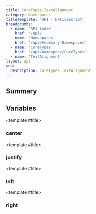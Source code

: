 ```yaml
---
title: CoreTypes.TextAlignment
category: Namespaces
titleTemplate: 'API - NativeScript'
breadcrumbs: 
  - name: 'API Index'
    href: '/api/'
  - name: 'Namespaces'
    href: '/api/#summary-Namespaces'
  - name: 'CoreTypes'
    href: '/api/namespace/CoreTypes'
  - name: 'TextAlignment'
layout: api
seo:
  description: CoreTypes.TextAlignment
---
```


<!-- This page is auto generated, do not edit manually. -->
<!-- Run "yarn generate:api-docs" to regenerate -->

<script setup lang="ts">
  import { provide } from "vue";
  import API_DATA from "./CoreTypes-TextAlignment.data.json";
  
  provide('API_DATA', API_DATA);
</script>

<APIRefHierarchy v-once />

## <Heading ignore>Summary</Heading>

<APIRefSummary v-once />

## Variables

<div class="isConst">

<APIRef for="4849" v-once>

<template #title>

### center

</template>

</APIRef>

</div>

<div class="isConst">

<APIRef for="4851" v-once>

<template #title>

### justify

</template>

</APIRef>

</div>

<div class="isConst">

<APIRef for="4848" v-once>

<template #title>

### left

</template>

</APIRef>

</div>

<div class="isConst">

<APIRef for="4850" v-once>

<template #title>

### right

</template>

</APIRef>

</div>

